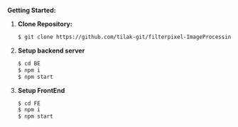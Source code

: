 **Getting Started:**

1. **Clone Repository:**
    ```bash
    $ git clone https://github.com/tilak-git/filterpixel-ImageProcessingApp.git
    ```
    
2. **Setup backend server**
    ```bash
    $ cd BE
    $ npm i
    $ npm start
    ```
3. **Setup FrontEnd**
    ```bash
    $ cd FE
    $ npm i
    $ npm start
    ```
